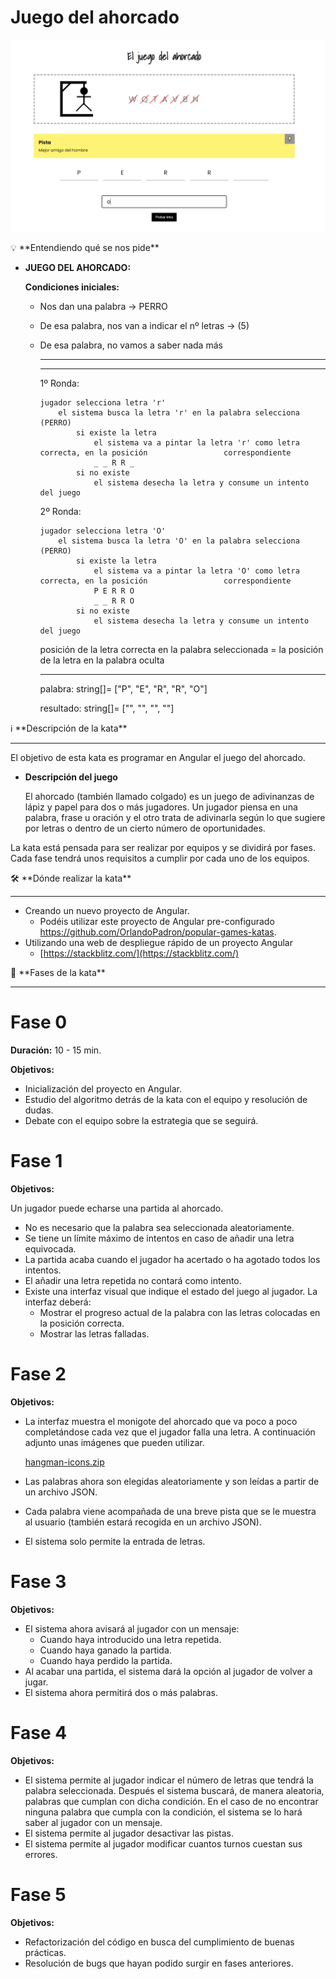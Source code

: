 # Juego del ahorcado

![hangman](./src/assets/hangman.png)

<aside>
💡 **Entendiendo qué se nos pide**

</aside>

- **JUEGO DEL AHORCADO:**

  **Condiciones iniciales:**

  - Nos dan una palabra -> PERRO
  - De esa palabra, nos van a indicar el nº letras -> (5)
  - De esa palabra, no vamos a saber nada más

      _ _ _ _ _


    ---
    
    1º Ronda:
    
    ```
    jugador selecciona letra 'r'
        el sistema busca la letra 'r' en la palabra selecciona (PERRO)
            si existe la letra
                el sistema va a pintar la letra 'r' como letra correcta, en la posición                 correspondiente
                _ _ R R _
            si no existe
                el sistema desecha la letra y consume un intento del juego
    ```
    
    2º Ronda:
    
    ```
    jugador selecciona letra 'O'
        el sistema busca la letra 'O' en la palabra selecciona (PERRO)
            si existe la letra
                el sistema va a pintar la letra 'O' como letra correcta, en la posición                 correspondiente
                P E R R O
                _ _ R R O
            si no existe
                el sistema desecha la letra y consume un intento del juego
    ```
    
    posición de la letra correcta en la palabra seleccionada = la posición de la letra en la palabra oculta
    
    ---
    
    palabra: string[]= ["P", "E", "R", "R", "O"]
    
    resultado: string[]= ["", "", "", ""]


<aside>
ℹ️ **Descripción de la kata**

</aside>

---

El objetivo de esta kata es programar en Angular el juego del ahorcado.

- **Descripción del juego**

  El ahorcado (también llamado colgado) es un juego de adivinanzas de lápiz y papel para dos o más jugadores. Un jugador piensa en una palabra, frase u oración y el otro trata de adivinarla según lo que sugiere por letras o dentro de un cierto número de oportunidades.


La kata está pensada para ser realizar por equipos y se dividirá por fases. Cada fase tendrá unos requisitos a cumplir por cada uno de los equipos.

<aside>
🛠️ **Dónde realizar la kata**

</aside>

---

- Creando un nuevo proyecto de Angular.
  - Podéis utilizar este proyecto de Angular pre-configurado https://github.com/OrlandoPadron/popular-games-katas.
- Utilizando una web de despliegue rápido de un proyecto Angular
  - [https://stackblitz.com/](https://stackblitz.com/)

<aside>
🥋 **Fases de la kata**

</aside>

---

# Fase 0

**Duración:** 10 - 15 min.

**Objetivos:**

- Inicialización del proyecto en Angular.
- Estudio del algoritmo detrás de la kata con el equipo y resolución de dudas.
- Debate con el equipo sobre la estrategia que se seguirá.

# Fase 1

**Objetivos:**

Un jugador puede echarse una partida al ahorcado.

- No es necesario que la palabra sea seleccionada aleatoriamente.
- Se tiene un límite máximo de intentos en caso de añadir una letra equivocada.
- La partida acaba cuando el jugador ha acertado o ha agotado todos los intentos.
- El añadir una letra repetida no contará como intento.
- Existe una interfaz visual que indique el estado del juego al jugador. La interfaz deberá:
  - Mostrar el progreso actual de la palabra con las letras colocadas en la posición correcta.
  - Mostrar las letras falladas.

# Fase 2

**Objetivos:**

- La interfaz muestra el monigote del ahorcado que va poco a poco completándose cada vez que el jugador falla una letra. A continuación adjunto unas imágenes que pueden utilizar.

  [hangman-icons.zip](Juego%20del%20ahorcado%203aa9a4c096e24c4a95c0d1c8f2f40fcb/hangman-icons.zip)

- Las palabras ahora son elegidas aleatoriamente y son leídas a partir de un archivo JSON.
- Cada palabra viene acompañada de una breve pista que se le muestra al usuario (también estará recogida en un archivo JSON).
- El sistema solo permite la entrada de letras.

# Fase 3

**Objetivos:**

- El sistema ahora avisará al jugador con un mensaje:
  - Cuando haya introducido una letra repetida.
  - Cuando haya ganado la partida.
  - Cuando haya perdido la partida.
- Al acabar una partida, el sistema dará la opción al jugador de volver a jugar.
- El sistema ahora permitirá dos o más palabras.

# Fase 4

**Objetivos:**

- El sistema permite al jugador indicar el número de letras que tendrá la palabra seleccionada. Después el sistema buscará, de manera aleatoria, palabras que cumplan con dicha condición. En el caso de no encontrar ninguna palabra que cumpla con la condición, el sistema se lo hará saber al jugador con un mensaje.
- El sistema permite al jugador desactivar las pistas.
- El sistema permite al jugador modificar cuantos turnos cuestan sus errores.

# Fase 5

**Objetivos:**

- Refactorización del código en busca del cumplimiento de buenas prácticas.
- Resolución de bugs que hayan podido surgir en fases anteriores.
